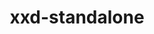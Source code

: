 ---
title: "xxd-standalone"
layout: cache
categories: [package, develop]
meta: {"versions": ["8.2.1201"], "compilers": ["gcc@=11.1.0", "gcc@=7.3.1"], "oss": ["amzn2", "ubuntu20.04"], "platforms": ["linux"], "targets": ["aarch64", "neoverse_n1", "x86_64_v3"], "stacks": ["aws-isc", "aws-isc-aarch64", "gpu-tests", "root"], "num_specs": 9, "num_specs_by_stack": {"root": 9, "aws-isc-aarch64": 4, "aws-isc": 2, "gpu-tests": 3}}
spec_details: [{"hash": "wyzztoo2ugh6mn7shkub7c4hkxgnbq6q", "compiler": "gcc@=7.3.1", "versions": ["8.2.1201"], "os": "amzn2", "platform": "linux", "target": "aarch64", "variants": ["build_system=makefile"], "stacks": ["root", "aws-isc-aarch64"], "size": "-", "tarball": "https://binaries.spack.io/develop/build_cache/linux-amzn2-aarch64/gcc-7.3.1/xxd-standalone-8.2.1201/linux-amzn2-aarch64-gcc-7.3.1-xxd-standalone-8.2.1201-wyzztoo2ugh6mn7shkub7c4hkxgnbq6q.spack"}, {"hash": "25uxalc2xlvqwn53bvtsksswktix25np", "compiler": "gcc@=7.3.1", "versions": ["8.2.1201"], "os": "amzn2", "platform": "linux", "target": "aarch64", "variants": ["build_system=makefile"], "stacks": ["root", "aws-isc-aarch64"], "size": "-", "tarball": "https://binaries.spack.io/develop/build_cache/linux-amzn2-aarch64/gcc-7.3.1/xxd-standalone-8.2.1201/linux-amzn2-aarch64-gcc-7.3.1-xxd-standalone-8.2.1201-25uxalc2xlvqwn53bvtsksswktix25np.spack"}, {"hash": "tyc3mayo4oohjkvcfcip4mu6hqv3l5yd", "compiler": "gcc@=7.3.1", "versions": ["8.2.1201"], "os": "amzn2", "platform": "linux", "target": "neoverse_n1", "variants": ["build_system=makefile"], "stacks": ["root", "aws-isc-aarch64"], "size": "-", "tarball": "https://binaries.spack.io/develop/build_cache/linux-amzn2-neoverse_n1/gcc-7.3.1/xxd-standalone-8.2.1201/linux-amzn2-neoverse_n1-gcc-7.3.1-xxd-standalone-8.2.1201-tyc3mayo4oohjkvcfcip4mu6hqv3l5yd.spack"}, {"hash": "slvp4s5swkpsz5g6b4oo6q32dw6vlblx", "compiler": "gcc@=7.3.1", "versions": ["8.2.1201"], "os": "amzn2", "platform": "linux", "target": "neoverse_n1", "variants": ["build_system=makefile"], "stacks": ["root", "aws-isc-aarch64"], "size": "-", "tarball": "https://binaries.spack.io/develop/build_cache/linux-amzn2-neoverse_n1/gcc-7.3.1/xxd-standalone-8.2.1201/linux-amzn2-neoverse_n1-gcc-7.3.1-xxd-standalone-8.2.1201-slvp4s5swkpsz5g6b4oo6q32dw6vlblx.spack"}, {"hash": "ey7i5chb7py5mvflja4tkxazkcxup5s2", "compiler": "gcc@=7.3.1", "versions": ["8.2.1201"], "os": "amzn2", "platform": "linux", "target": "x86_64_v3", "variants": ["build_system=makefile"], "stacks": ["aws-isc", "root"], "size": "-", "tarball": "https://binaries.spack.io/develop/build_cache/linux-amzn2-x86_64_v3/gcc-7.3.1/xxd-standalone-8.2.1201/linux-amzn2-x86_64_v3-gcc-7.3.1-xxd-standalone-8.2.1201-ey7i5chb7py5mvflja4tkxazkcxup5s2.spack"}, {"hash": "ejyhe36wdnax44nejy6cxkh3kci7q5hu", "compiler": "gcc@=7.3.1", "versions": ["8.2.1201"], "os": "amzn2", "platform": "linux", "target": "x86_64_v3", "variants": ["build_system=makefile"], "stacks": ["aws-isc", "root"], "size": "-", "tarball": "https://binaries.spack.io/develop/build_cache/linux-amzn2-x86_64_v3/gcc-7.3.1/xxd-standalone-8.2.1201/linux-amzn2-x86_64_v3-gcc-7.3.1-xxd-standalone-8.2.1201-ejyhe36wdnax44nejy6cxkh3kci7q5hu.spack"}, {"hash": "fpfjo2vmc7cktr7qbwyw36uyrolb5h33", "compiler": "gcc@=11.1.0", "versions": ["8.2.1201"], "os": "ubuntu20.04", "platform": "linux", "target": "x86_64_v3", "variants": ["build_system=makefile"], "stacks": ["gpu-tests", "root"], "size": "-", "tarball": "https://binaries.spack.io/develop/build_cache/linux-ubuntu20.04-x86_64_v3/gcc-11.1.0/xxd-standalone-8.2.1201/linux-ubuntu20.04-x86_64_v3-gcc-11.1.0-xxd-standalone-8.2.1201-fpfjo2vmc7cktr7qbwyw36uyrolb5h33.spack"}, {"hash": "bnlfxbuo7xysxsanhssk2o5rywppejqo", "compiler": "gcc@=11.1.0", "versions": ["8.2.1201"], "os": "ubuntu20.04", "platform": "linux", "target": "x86_64_v3", "variants": ["build_system=makefile"], "stacks": ["gpu-tests", "root"], "size": "-", "tarball": "https://binaries.spack.io/develop/build_cache/linux-ubuntu20.04-x86_64_v3/gcc-11.1.0/xxd-standalone-8.2.1201/linux-ubuntu20.04-x86_64_v3-gcc-11.1.0-xxd-standalone-8.2.1201-bnlfxbuo7xysxsanhssk2o5rywppejqo.spack"}, {"hash": "wkdmuvflds22i4bv7j6zskuefy6c3uxn", "compiler": "gcc@=11.1.0", "versions": ["8.2.1201"], "os": "ubuntu20.04", "platform": "linux", "target": "x86_64_v3", "variants": ["build_system=makefile"], "stacks": ["gpu-tests", "root"], "size": "-", "tarball": "https://binaries.spack.io/develop/build_cache/linux-ubuntu20.04-x86_64_v3/gcc-11.1.0/xxd-standalone-8.2.1201/linux-ubuntu20.04-x86_64_v3-gcc-11.1.0-xxd-standalone-8.2.1201-wkdmuvflds22i4bv7j6zskuefy6c3uxn.spack"}]
---